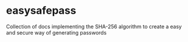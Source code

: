 # easysafepass
Collection of docs implementing the SHA-256 algorithm to create a easy and secure way of generating passwords
